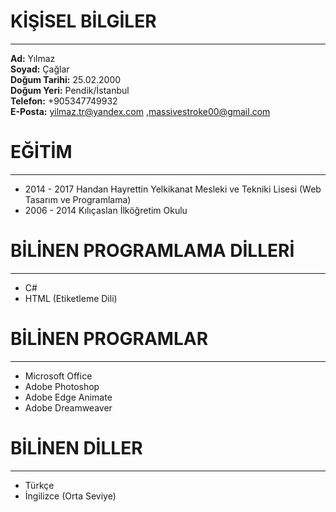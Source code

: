 # KİŞİSEL BİLGİLER
***
**Ad:** Yılmaz  
**Soyad:** Çağlar  
**Doğum Tarihi:** 25.02.2000  
**Doğum Yeri:** Pendik/İstanbul  
**Telefon:**  +905347749932  
**E-Posta:**  yilmaz.tr@yandex.com ,massivestroke00@gmail.com  
# EĞİTİM
***
* 2014 - 2017 Handan Hayrettin Yelkikanat Mesleki ve Tekniki Lisesi (Web Tasarım ve Programlama)
* 2006 - 2014 Kılıçaslan İlköğretim Okulu
# BİLİNEN PROGRAMLAMA DİLLERİ
***
* C#
* HTML (Etiketleme Dili)
# BİLİNEN PROGRAMLAR
***
* Microsoft Office
* Adobe Photoshop
* Adobe Edge Animate
* Adobe Dreamweaver
# BİLİNEN DİLLER
***
* Türkçe
* İngilizce (Orta Seviye)
